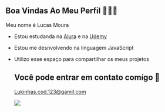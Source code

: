 ## Boa Vindas Ao Meu Perfil 👋👨‍🎓

Meu nome é Lucas Moura
- Estou estudanda na [Alura](https://www.alura.com.br) e na [Udemy](https://www.udemy.com.br)
- Estou me desnvolvendo na linguagem JavaScript
- Utilizo esse espaço para compartilhar os meus projetos

  ## Você pode entrar em contato comígo 📧

  Lukinhas.cod.123@gamil.com

  ![](https://media.tenor.com/F_aIpdp3hEwAAAAi/git-github.gif)
